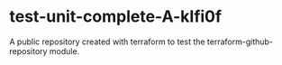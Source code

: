 # test-unit-complete-A-kIfi0f
A public repository created with terraform to test the terraform-github-repository module.
